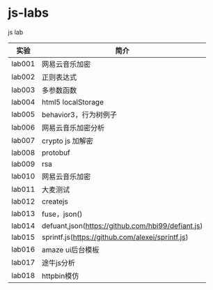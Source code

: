 # js-labs
js lab

|实验|简介|
|---|---|
|lab001|网易云音乐加密|
|lab002|正则表达式|
|lab003|多参数函数|
|lab004|html5 localStorage|
|lab005|behavior3，行为树例子|
|lab006|网易云音乐加密分析|
|lab007|crypto js 加解密|
|lab008|protobuf|
|lab009|rsa|
|lab010|网易云音乐加密|
|lab011|大麦测试|
|lab012|createjs|
|lab013|fuse，json()|
|lab014|defuant,json(https://github.com/hbi99/defiant.js)|
|lab015|sprintf.js(https://github.com/alexei/sprintf.js)|
|lab016|amaze ui后台模板|
|lab017|途牛js分析|
|lab018|httpbin模仿|